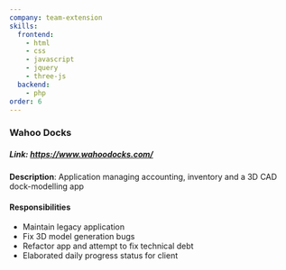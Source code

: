 ```yaml
---
company: team-extension
skills:
  frontend:
    - html
    - css
    - javascript
    - jquery
    - three-js
  backend:
    - php
order: 6
---
```


### Wahoo Docks

##### Link: https://www.wahoodocks.com/

**Description**: Application managing accounting, inventory and a 3D CAD dock-modelling app

#### Responsibilities
- Maintain legacy application
- Fix 3D model generation bugs
- Refactor app and attempt to fix technical debt
- Elaborated daily progress status for client

